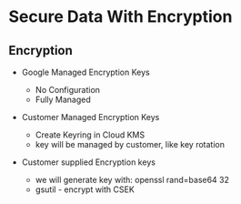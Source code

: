
# Secure Data With Encryption

## Encryption

  - Google Managed Encryption Keys
    * No Configuration
    * Fully Managed

  - Customer Managed Encryption Keys
    * Create Keyring in Cloud KMS
    * key will be managed by customer, like key rotation
    
  - Customer supplied Encryption keys
    * we will generate key with: openssl rand=base64 32
    * gsutil - encrypt with CSEK
